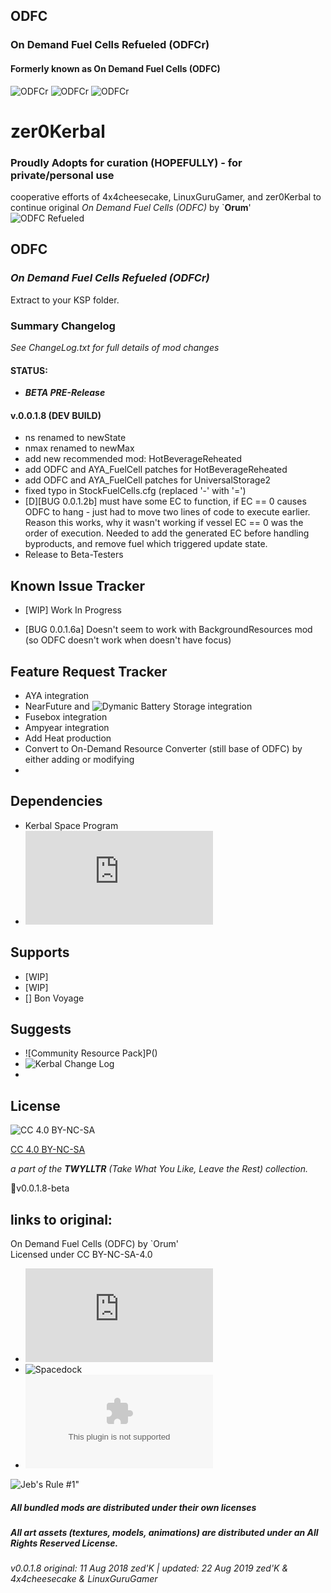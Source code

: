 ## ODFC  
### On Demand Fuel Cells Refueled (ODFCr) 
#### Formerly known as On Demand Fuel Cells (ODFC)
![ODFCr](https://img.shields.io/badge/KSP%20version-1.7.x-66ccff.svg?style=flat-square) 
![ODFCr](https://img.shields.io/badge/MOD%20version-0.0.1.6-orange.svg?style=flat-square)
![ODFCr](https://img.shields.io/github/downloads/zer0Kerbal/ODFCr/total)

# zer0Kerbal 
### Proudly Adopts for curation (HOPEFULLY) - for private/personal use  


cooperative efforts of 4x4cheesecake, LinuxGuruGamer, and zer0Kerbal to continue original *On Demand Fuel Cells (ODFC)* by `**Orum**'  
![ODFC Refueled](https://i.postimg.cc/HLZt1bq1/1.png)

## ODFC  
### ***On Demand Fuel Cells Refueled (ODFCr)***  

Extract to your KSP folder.

### Summary Changelog
*See ChangeLog.txt for full details of mod changes*

#### STATUS:
 * ***BETA PRE-Release***

####  v.0.0.1.8 (DEV BUILD)
 * ns renamed to newState
 * nmax renamed to newMax
 * add new recommended mod: HotBeverageReheated
 * add ODFC and AYA_FuelCell patches for HotBeverageReheated
 * add ODFC and AYA_FuelCell patches for UniversalStorage2
 * fixed typo in StockFuelCells.cfg (replaced '-' with '=')
 * [D][BUG 0.0.1.2b] must have some EC to function, if EC == 0 causes ODFC to hang - just had to move two lines of code to execute earlier. Reason this works, why it wasn't working if vessel EC == 0 was the order of execution. Needed to add the generated EC before handling byproducts, and remove fuel which triggered update state. 
 * Release to Beta-Testers

## Known Issue Tracker
 + [WIP] Work In Progress
 * [BUG 0.0.1.6a] Doesn't seem to work with BackgroundResources mod (so ODFC doesn't work when doesn't have focus)

## Feature Request Tracker
 + AYA integration
 + NearFuture and ![Dymanic Battery Storage](https://github.com/ChrisAdderley/DynamicBatteryStorage/releases/tag/2.0.5) integration
 + Fusebox integration
 + Ampyear integration
 + Add Heat production
 + Convert to On-Demand Resource Converter (still base of ODFC) by either adding or modifying
 +

## Dependencies
 * Kerbal Space Program
 * ![ModuleManager](http://forum.kerbalspaceprogram.com/index.php?/topic/50533-105-module-manager-2618-january-17th-with-even-more-sha-and-less-bug/)

## Supports
 * [WIP]
 * [WIP]
 * [] Bon Voyage

## Suggests
 * ![Community Resource Pack]P()
 * ![Kerbal Change Log]()
 *

## License  
![[CC 4.0 BY-NC-SA](https://creativecommons.org/licenses/by-nc-sa/4.0/)](https://i.creativecommons.org/l/by-nc-sa/4.0/88x31.png "CC 4.0 BY-NC-SA")

[CC 4.0 BY-NC-SA](https://creativecommons.org/licenses/by-nc-sa/4.0/)

*a part of the **TWYLLTR** (Take What You Like, Leave the Rest) collection.*  

📌v0.0.1.8-beta  

## links to original:  
On Demand Fuel Cells (ODFC) by `Orum'  
Licensed under CC BY-NC-SA-4.0  
 * ![KSP Forums](https://forum.kerbalspaceprogram.com/index.php?/topic/138431-112-on-demand-fuel-cells-odfc-v11/)
 * ![Spacedock](https://spacedock.info/mod/618/ODFC%20-%20On%20Demand%20Fuel%20Cells)
 * ![Dropbox](https://www.dropbox.com/s/0rpp4138jumvaxq/ODFC_v1.1.zip?dl=0)


![Jeb's Rule #1"](https://ic.pics.livejournal.com/asaratov/25113347/1448500/1448500_original.jpg   "Jeb's Rule #1")



##### All bundled mods are distributed under their own licenses
##### All art assets (textures, models, animations) are distributed under an All Rights Reserved License.

###### v0.0.1.8 original: 11 Aug 2018 zed'K | updated: 22 Aug 2019 zed'K & 4x4cheesecake & LinuxGuruGamer
